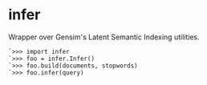 infer
=====

Wrapper over Gensim's Latent Semantic Indexing utilities.

    `>>> import infer
    `>>> foo = infer.Infer()
    `>>> foo.build(documents, stopwords)
    `>>> foo.infer(query)
